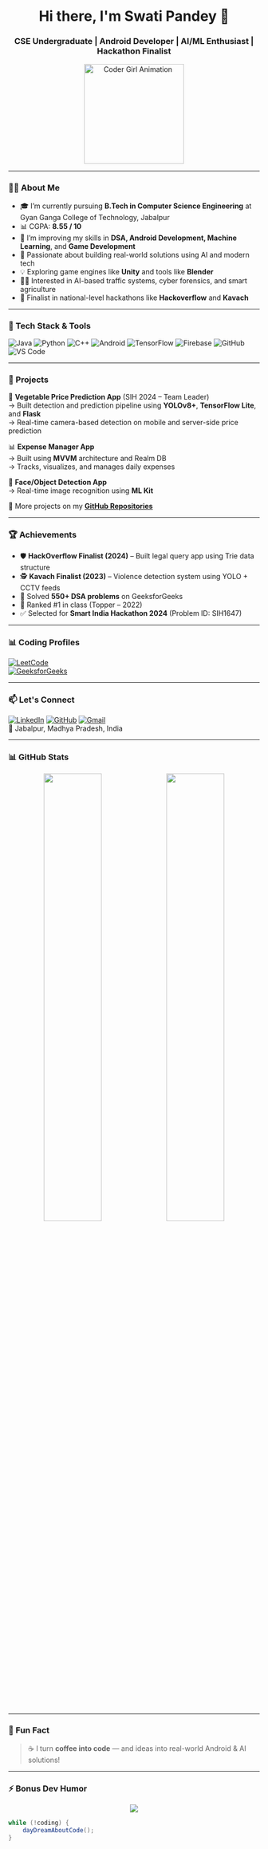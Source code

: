 <h1 align="center">Hi there, I'm Swati Pandey 👋</h1>
<h3 align="center">CSE Undergraduate | Android Developer | AI/ML Enthusiast | Hackathon Finalist</h3>

<p align="center">
  <img src="https://media.giphy.com/media/qgQUggAC3Pfv687qPC/giphy.gif" width="200" alt="Coder Girl Animation"/>
</p>

---

### 👩‍💻 About Me
- 🎓 I’m currently pursuing **B.Tech in Computer Science Engineering** at Gyan Ganga College of Technology, Jabalpur  
- 📊 CGPA: **8.55 / 10**
- 🌱 I’m improving my skills in **DSA, Android Development, Machine Learning**, and **Game Development**
- 🚀 Passionate about building real-world solutions using AI and modern tech
- 💡 Exploring game engines like **Unity** and tools like **Blender**
- 👩‍🔬 Interested in AI-based traffic systems, cyber forensics, and smart agriculture
- 🎯 Finalist in national-level hackathons like **Hackoverflow** and **Kavach**

---

### 🧠 Tech Stack & Tools

![Java](https://img.shields.io/badge/Java-%23ED8B00.svg?&style=for-the-badge&logo=java&logoColor=white)
![Python](https://img.shields.io/badge/Python-3670A0?&style=for-the-badge&logo=python&logoColor=ffdd54)
![C++](https://img.shields.io/badge/C++-00599C?&style=for-the-badge&logo=c%2B%2B&logoColor=white)
![Android](https://img.shields.io/badge/AndroidStudio-3DDC84?&style=for-the-badge&logo=androidstudio&logoColor=white)
![TensorFlow](https://img.shields.io/badge/TensorFlow-FF6F00?&style=for-the-badge&logo=tensorflow&logoColor=white)
![Firebase](https://img.shields.io/badge/Firebase-ffca28?&style=for-the-badge&logo=firebase&logoColor=black)
![GitHub](https://img.shields.io/badge/GitHub-100000?&style=for-the-badge&logo=github&logoColor=white)
![VS Code](https://img.shields.io/badge/VS%20Code-007ACC?&style=for-the-badge&logo=visual-studio-code&logoColor=white)

---

### 📱 Projects

🚀 **Vegetable Price Prediction App** (SIH 2024 – Team Leader)  
→ Built detection and prediction pipeline using **YOLOv8+**, **TensorFlow Lite**, and **Flask**  
→ Real-time camera-based detection on mobile and server-side price prediction

📊 **Expense Manager App**  
→ Built using **MVVM** architecture and Realm DB  
→ Tracks, visualizes, and manages daily expenses

🎯 **Face/Object Detection App**  
→ Real-time image recognition using **ML Kit**

📝 More projects on my **[GitHub Repositories](https://github.com/gr8swati?tab=repositories)**

---

### 🏆 Achievements

- 🛡️ **HackOverflow Finalist (2024)** – Built legal query app using Trie data structure  
- 🕵️ **Kavach Finalist (2023)** – Violence detection system using YOLO + CCTV feeds  
- 🧠 Solved **550+ DSA problems** on GeeksforGeeks  
- 🥇 Ranked #1 in class (Topper – 2022)  
- ✅ Selected for **Smart India Hackathon 2024** (Problem ID: SIH1647)

---

### 📊 Coding Profiles

[![LeetCode](https://img.shields.io/badge/LeetCode-FFA116?style=for-the-badge&logo=leetcode&logoColor=black)](https://leetcode.com/u/swatipandey_62/)  
[![GeeksforGeeks](https://img.shields.io/badge/GeeksforGeeks-14a600?style=for-the-badge&logo=geeksforgeeks&logoColor=white)](https://www.geeksforgeeks.org/user/swatipandktjl/)

---

### 📫 Let's Connect

[![LinkedIn](https://img.shields.io/badge/LinkedIn-blue?logo=linkedin&style=for-the-badge)](https://www.linkedin.com/in/swati-pandey-a0248a239/)
[![GitHub](https://img.shields.io/badge/GitHub-black?logo=github&style=for-the-badge)](https://github.com/gr8swati)
[![Gmail](https://img.shields.io/badge/Email-red?logo=gmail&style=for-the-badge)](mailto:swati35326@gmail.com)  
📍 Jabalpur, Madhya Pradesh, India

---

### 📊 GitHub Stats

<p align="center">
  <img width="48%" src="https://github-readme-stats.vercel.app/api?username=gr8swati&show_icons=true&theme=radical&hide_border=true" />
  <img width="48%" src="https://github-readme-streak-stats.herokuapp.com/?user=gr8swati&theme=radical&hide_border=true" />
</p>

---

### 🧠 Fun Fact  
> ☕ I turn **coffee into code** — and ideas into real-world Android & AI solutions!

---

### ⚡ Bonus Dev Humor

<p align="center">
  <img src="https://readme-typing-svg.demolab.com?font=Fira+Code&pause=1000&width=435&lines=Always+debugging...;Always+learning...;Always+building+something+cool+!;Connect+with+me+%F0%9F%91%87" />
</p>

```java
while (!coding) {
    dayDreamAboutCode();
}
